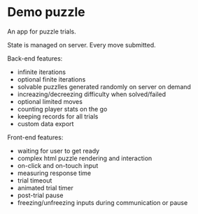 # Demo puzzle

An app for puzzle trials.

State is managed on server. Every move submitted.

Back-end features:
- infinite iterations
- optional finite iterations 
- solvable puzzlles generated randomly on server on demand
- increazing/decreezing difficulty when solved/failed
- optional limited moves 
- counting player stats on the go
- keeping records for all trials
- custom data export

Front-end features:
- waiting for user to get ready
- complex html puzzle rendering and interaction
- on-click and on-touch input
- measuring response time
- trial timeout 
- animated trial timer
- post-trial pause
- freezing/unfreezing inputs during communication or pause
